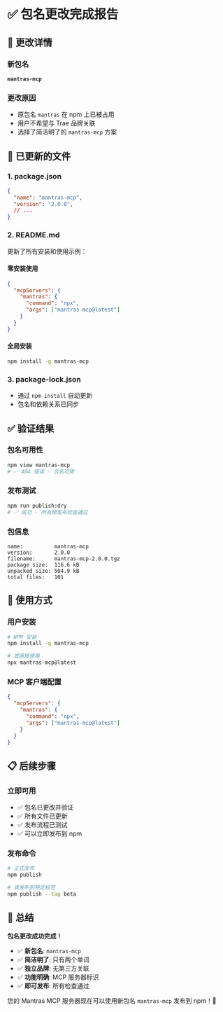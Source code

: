 # ✅ 包名更改完成报告

## 🎯 更改详情

### 新包名
**`mantras-mcp`** 

### 更改原因
- 原包名 `mantras` 在 npm 上已被占用
- 用户不希望与 Trae 品牌关联
- 选择了简洁明了的 `mantras-mcp` 方案

## 🔧 已更新的文件

### 1. package.json
```json
{
  "name": "mantras-mcp",
  "version": "2.0.0",
  // ...
}
```

### 2. README.md
更新了所有安装和使用示例：

#### 零安装使用
```json
{
  "mcpServers": {
    "mantras": {
      "command": "npx",
      "args": ["mantras-mcp@latest"]
    }
  }
}
```

#### 全局安装
```bash
npm install -g mantras-mcp
```

### 3. package-lock.json
- 通过 `npm install` 自动更新
- 包名和依赖关系已同步

## ✅ 验证结果

### 包名可用性
```bash
npm view mantras-mcp
# ✅ 404 错误 - 包名可用
```

### 发布测试
```bash
npm run publish:dry
# ✅ 成功 - 所有预发布检查通过
```

### 包信息
```
name:          mantras-mcp
version:       2.0.0
filename:      mantras-mcp-2.0.0.tgz
package size:  116.6 kB
unpacked size: 504.9 kB
total files:   101
```

## 🚀 使用方式

### 用户安装
```bash
# NPM 安装
npm install -g mantras-mcp

# 或直接使用
npx mantras-mcp@latest
```

### MCP 客户端配置
```json
{
  "mcpServers": {
    "mantras": {
      "command": "npx",
      "args": ["mantras-mcp@latest"]
    }
  }
}
```

## 📋 后续步骤

### 立即可用
- ✅ 包名已更改并验证
- ✅ 所有文件已更新
- ✅ 发布流程已测试
- ✅ 可以立即发布到 npm

### 发布命令
```bash
# 正式发布
npm publish

# 或发布到特定标签
npm publish --tag beta
```

## 🎉 总结

**包名更改成功完成！**

- ✅ **新包名**: `mantras-mcp`
- ✅ **简洁明了**: 只有两个单词
- ✅ **独立品牌**: 无第三方关联
- ✅ **功能明确**: MCP 服务器标识
- ✅ **即可发布**: 所有检查通过

您的 Mantras MCP 服务器现在可以使用新包名 `mantras-mcp` 发布到 npm！🎉